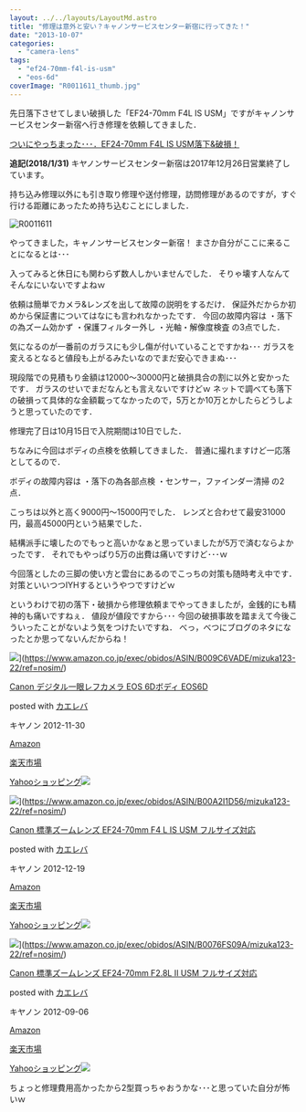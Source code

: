 ```yaml
---
layout: ../../layouts/LayoutMd.astro
title: "修理は意外と安い？キャノンサービスセンター新宿に行ってきた！"
date: "2013-10-07"
categories: 
  - "camera-lens"
tags: 
  - "ef24-70mm-f4l-is-usm"
  - "eos-6d"
coverImage: "R0011611_thumb.jpg"
---
```


先日落下させてしまい破損した「EF24-70mm F4L IS USM」ですがキャノンサービスセンター新宿へ行き修理を依頼してきました．

[ついにやっちまった･･･．EF24\-70mm F4L IS USM落下&破損！](https://mizuka123.net/4166/)

**追記(2018/1/31)** キヤノンサービスセンター新宿は2017年12月26日営業終了しています。

持ち込み修理以外にも引き取り修理や送付修理，訪問修理があるのですが，すぐ行ける距離にあったため持ち込むことにしました．

![R0011611](/archive/images/R00116113.jpg "R0011611")

やってきました，キャノンサービスセンター新宿！ まさか自分がここに来ることになるとは･･･

入ってみると休日にも関わらず数人しかいませんでした． そりゃ壊す人なんてそんなにいないですよねｗ

依頼は簡単でカメラ&レンズを出して故障の説明をするだけ． 保証外だからか初めから保証書についてはなにも言われなかったです． 今回の故障内容は ・落下の為ズーム効かず ・保護フィルター外し ・光軸・解像度検査 の3点でした．

気になるのが一番前のガラスにも少し傷が付いていることですかね･･･ ガラスを変えるとなると値段も上がるみたいなのでまだ安心できまぬ･･･

現段階での見積もり金額は12000～30000円と破損具合の割に以外と安かったです． ガラスのせいでまだなんとも言えないですけどｗ ネットで調べても落下の破損って具体的な金額載ってなかったので，5万とか10万とかしたらどうしようと思っていたのです．

修理完了日は10月15日で入院期間は10日でした．

ちなみに今回はボディの点検を依頼してきました． 普通に撮れますけど一応落としてるので．

ボディの故障内容は ・落下の為各部点検 ・センサー，ファインダー清掃 の2点．

こっちは以外と高く9000円～15000円でした． レンズと合わせて最安31000円，最高45000円という結果でした．

結構派手に壊したのでもっと高いかなぁと思っていましたが5万で済むならよかったです． それでもやっぱり5万の出費は痛いですけど･･･ｗ

今回落としたの三脚の使い方と雲台にあるのでこっちの対策も随時考え中です． 対策といいつつIYHするというやつですけどｗ

というわけで初の落下・破損から修理依頼までやってきましたが，金銭的にも精神的も痛いですねぇ． 値段が値段ですから･･･ 今回の破損事故を踏まえて今後こういったことがないよう気をつけたいですね． べっ，べつにブログのネタになったとか思ってないんだからね！

![](/archive/images/51q7Z2F6dkL._SL160_.jpg)](https://www.amazon.co.jp/exec/obidos/ASIN/B009C6VADE/mizuka123-22/ref=nosim/)

[Canon デジタル一眼レフカメラ EOS 6Dボディ EOS6D](https://www.amazon.co.jp/exec/obidos/ASIN/B009C6VADE/mizuka123-22/ref=nosim/)

posted with [カエレバ](http://kaereba.com)

キヤノン 2012-11-30

[Amazon](http://www.amazon.co.jp/gp/search?keywords=EOS6D&__mk_ja_JP=%83J%83%5E%83J%83i&tag=mizuka123-22 "アマゾン")

[楽天市場](http://hb.afl.rakuten.co.jp/hgc/032b53ee.4b34c5ee.0f4a541e.f440145e/?pc=http%3A%2F%2Fsearch.rakuten.co.jp%2Fsearch%2Fmall%2FEOS6D%2F-%2Ff.1-p.1-s.1-sf.0-st.A-v.2%3Fx%3D0%26scid%3Daf_ich_link_urltxt%26m%3Dhttp%3A%2F%2Fm.rakuten.co.jp%2F "楽天市場")

[Yahooショッピング![](//ad.jp.ap.valuecommerce.com/servlet/gifbanner?sid=3066752&pid=881990642)](//ck.jp.ap.valuecommerce.com/servlet/referral?sid=3066752&pid=881990642&vc_url=http%3A%2F%2Fshopping.search.yahoo.co.jp%2Fsearch%3FuIv%3Don%26ei%3DUTF-8%26tab_ex%3Dcommerce%26slider%3D0%26va%3DEOS6D "Yahooショッピング")

![](/archive/images/51tVEim0J-L._SL160_.jpg)](https://www.amazon.co.jp/exec/obidos/ASIN/B00A2I1D56/mizuka123-22/ref=nosim/)

[Canon 標準ズームレンズ EF24-70mm F4 L IS USM フルサイズ対応](https://www.amazon.co.jp/exec/obidos/ASIN/B00A2I1D56/mizuka123-22/ref=nosim/)

posted with [カエレバ](http://kaereba.com)

キヤノン 2012-12-19

[Amazon](http://www.amazon.co.jp/gp/search?keywords=EF24-70mm&__mk_ja_JP=%83J%83%5E%83J%83i&tag=mizuka123-22 "アマゾン")

[楽天市場](http://hb.afl.rakuten.co.jp/hgc/032b53ee.4b34c5ee.0f4a541e.f440145e/?pc=http%3A%2F%2Fsearch.rakuten.co.jp%2Fsearch%2Fmall%2FEF24-70mm%2F-%2Ff.1-p.1-s.1-sf.0-st.A-v.2%3Fx%3D0%26scid%3Daf_ich_link_urltxt%26m%3Dhttp%3A%2F%2Fm.rakuten.co.jp%2F "楽天市場")

[Yahooショッピング![](//ad.jp.ap.valuecommerce.com/servlet/gifbanner?sid=3066752&pid=881990642)](//ck.jp.ap.valuecommerce.com/servlet/referral?sid=3066752&pid=881990642&vc_url=http%3A%2F%2Fshopping.search.yahoo.co.jp%2Fsearch%3FuIv%3Don%26ei%3DUTF-8%26tab_ex%3Dcommerce%26slider%3D0%26va%3DEF24-70mm "Yahooショッピング")

![](/archive/images/51ple2AaKJL._SL160_.jpg)](https://www.amazon.co.jp/exec/obidos/ASIN/B0076FS09A/mizuka123-22/ref=nosim/)

[Canon 標準ズームレンズ EF24-70mm F2.8L II USM フルサイズ対応](https://www.amazon.co.jp/exec/obidos/ASIN/B0076FS09A/mizuka123-22/ref=nosim/)

posted with [カエレバ](http://kaereba.com)

キヤノン 2012-09-06

[Amazon](http://www.amazon.co.jp/gp/search?keywords=EF24-70mm%20F2.8L&__mk_ja_JP=%83J%83%5E%83J%83i&tag=mizuka123-22 "アマゾン")

[楽天市場](http://hb.afl.rakuten.co.jp/hgc/032b53ee.4b34c5ee.0f4a541e.f440145e/?pc=http%3A%2F%2Fsearch.rakuten.co.jp%2Fsearch%2Fmall%2FEF24-70mm%2520F2.8L%2F-%2Ff.1-p.1-s.1-sf.0-st.A-v.2%3Fx%3D0%26scid%3Daf_ich_link_urltxt%26m%3Dhttp%3A%2F%2Fm.rakuten.co.jp%2F "楽天市場")

[Yahooショッピング![](//ad.jp.ap.valuecommerce.com/servlet/gifbanner?sid=3066752&pid=881990642)](//ck.jp.ap.valuecommerce.com/servlet/referral?sid=3066752&pid=881990642&vc_url=http%3A%2F%2Fshopping.search.yahoo.co.jp%2Fsearch%3FuIv%3Don%26ei%3DUTF-8%26tab_ex%3Dcommerce%26slider%3D0%26va%3DEF24-70mm%2520F2.8L "Yahooショッピング")

ちょっと修理費用高かったから2型買っちゃおうかな･･･と思っていた自分が怖いｗ
